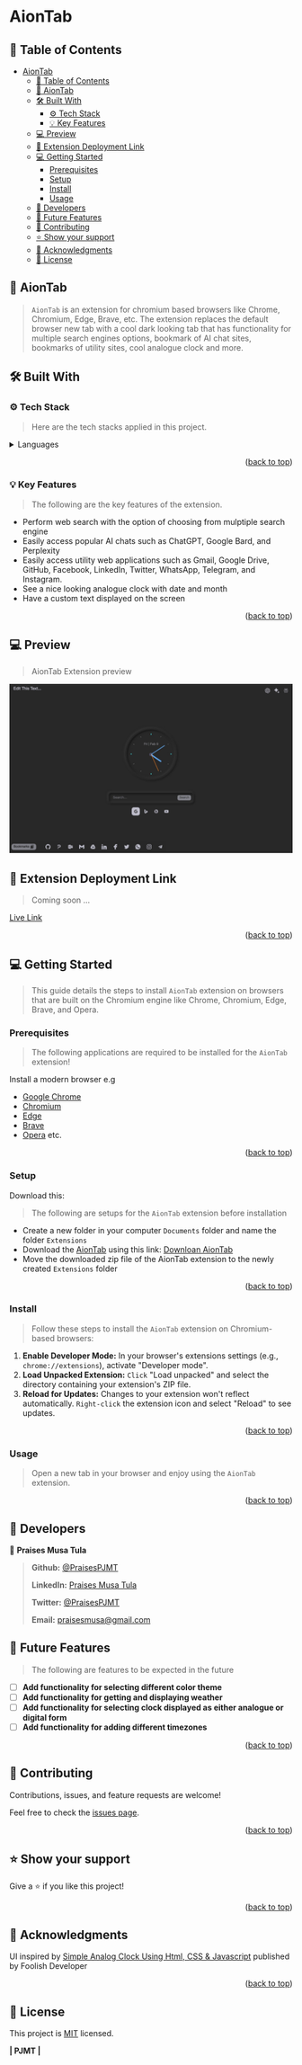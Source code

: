 # AionTab <a name="readme-top"></a>

## 📗 Table of Contents

- [AionTab ](#aiontab-)
  - [📗 Table of Contents](#-table-of-contents)
  - [📖 AionTab ](#-aiontab-)
  - [🛠 Built With ](#-built-with-)
    - [⚙️ Tech Stack ](#️-tech-stack-)
    - [💡 Key Features ](#-key-features-)
  - [💻 Preview ](#-preview-)
  - [🚀 Extension Deployment Link ](#-extension-deployment-link-)
  - [💻 Getting Started ](#-getting-started-)
    - [Prerequisites](#prerequisites)
    - [Setup](#setup)
    - [Install](#install)
    - [Usage](#usage)
  - [👥 Developers ](#-developers-)
  - [🔭 Future Features ](#-future-features-)
  - [🤝 Contributing ](#-contributing-)
  - [⭐️ Show your support ](#️-show-your-support-)
  - [🙏 Acknowledgments ](#-acknowledgments-)
  - [📝 License ](#-license-)

## 📖 AionTab <a name="project-title"></a>

> `AionTab` is an extension for chromium based browsers like Chrome, Chromium, Edge, Brave, etc. The extension replaces the default browser new tab with a cool dark looking tab that has functionality for multiple search engines options, bookmark of AI chat sites, bookmarks of utility sites, cool analogue clock and more.

## 🛠 Built With <a name="built-with"></a>

### ⚙️ Tech Stack <a name="tech-stack"></a>

> Here are the tech stacks applied in this project.

<details>
  <summary>Languages</summary>
  <ul>
    <li>HTML5</li>
    <li>CSS3</li>
    <li>JavaScript</li>
  </ul>
</details>

<p align="right">(<a href="#readme-top">back to top</a>)</p>

### 💡 Key Features <a name="key-features"></a>

> The following are the key features of the extension.

- Perform web search with the option of choosing from mulptiple search engine
- Easily access popular AI chats such as ChatGPT, Google Bard, and Perplexity
- Easily access utility web applications such as Gmail, Google Drive, GitHub, Facebook, LinkedIn, Twitter, WhatsApp, Telegram, and Instagram.
- See a nice looking analogue clock with date and month
- Have a custom text displayed on the screen
<!-- Add more features as necessary -->

<p align="right">(<a href="#readme-top">back to top</a>)</p>

## 💻 Preview <a name="preview"></a>

> AionTab Extension preview

![AioTab](./assets/preview.jpeg)

## 🚀 Extension Deployment Link <a name="extension-deployment-link"></a>

> Coming soon ...

[Live Link](link)

<p align="right">(<a href="#readme-top">back to top</a>)</p>

<!-- GETTING STARTED -->

## 💻 Getting Started <a name="getting-started"></a>

> This guide details the steps to install `AionTab` extension on browsers that are built on the Chromium engine like Chrome, Chromium, Edge, Brave, and Opera.

### Prerequisites

> The following applications are required to be installed for the `AionTab` extension!

Install a modern browser e.g

- [Google Chrome](https://www.google.com/chrome/)
- [Chromium](https://www.chromium.org/getting-involved/download-chromium/)
- [Edge](https://www.microsoft.com/en-us/edge?r=1)
- [Brave](https://brave.com/)
- [Opera](https://www.opera.com/) etc.

<p align="right">(<a href="#readme-top">back to top</a>)</p>

### Setup

Download this:

> The following are setups for the `AionTab` extension before installation

- Create a new folder in your computer `Documents` folder and name the folder `Extensions`
- Download the [AionTab](https://github.com/PraisesPJMT/AionTab-Extension/) using this link: [Downloan AionTab](https://github.com/PraisesPJMT/AionTab-Extension/archive/refs/heads/main.zip)
- Move the downloaded zip file of the AionTab extension to the newly created `Extensions` folder

<p align="right">(<a href="#readme-top">back to top</a>)</p>

### Install

> Follow these steps to install the `AionTab` extension on Chromium-based browsers:

1. **Enable Developer Mode:** In your browser's extensions settings (e.g., `chrome://extensions`), activate "Developer mode".
2. **Load Unpacked Extension:** `Click` "Load unpacked" and select the directory containing your extension's ZIP file.
3. **Reload for Updates:** Changes to your extension won't reflect automatically. `Right-click` the extension icon and select "Reload" to see updates.

<p align="right">(<a href="#readme-top">back to top</a>)</p>

### Usage

> Open a new tab in your browser and enjoy using the `AionTab` extension.

<p align="right">(<a href="#readme-top">back to top</a>)</p>

## 👥 Developers <a name="developers"></a>

👤 **Praises Musa Tula**

> **Github:** [@PraisesPJMT](https://github.com/PraisesPJMT/)
>
> **LinkedIn:** [Praises Musa Tula](https://www.linkedin.com/in//username/)
>
> **Twitter:** [@PraisesPJMT](https://twitter.com/username/)
>
> **Email:** [praisesmusa@gmail.com](mailto:praisesmusa@gmail.com)

## 🔭 Future Features <a name="future-features"></a>

> The following are features to be expected in the future

- [ ] **Add functionality for selecting different color theme**
- [ ] **Add functionality for getting and displaying weather**
- [ ] **Add functionality for selecting clock displayed as either analogue or digital form**
- [ ] **Add functionality for adding different timezones**

<p align="right">(<a href="#readme-top">back to top</a>)</p>

## 🤝 Contributing <a name="contributing"></a>

Contributions, issues, and feature requests are welcome!

Feel free to check the [issues page](../../issues/).

<p align="right">(<a href="#readme-top">back to top</a>)</p>

## ⭐️ Show your support <a name="support"></a>

Give a ⭐️ if you like this project!

<p align="right">(<a href="#readme-top">back to top</a>)</p>

## 🙏 Acknowledgments <a name="acknowledgements"></a>

UI inspired by [Simple Analog Clock Using Html, CSS & Javascript](https://dev.to/code_mystery/simple-analog-clock-using-html-css-javascript-2c6a) published by Foolish Developer

<p align="right">(<a href="#readme-top">back to top</a>)</p>

## 📝 License <a name="license"></a>

This project is [MIT](./LICENSE) licensed.

**| PJMT |**
